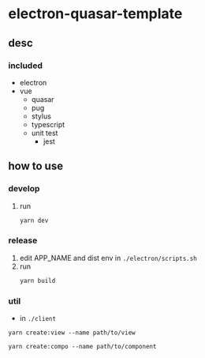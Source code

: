 # electron-quasar-template

## desc
### included
* electron
* vue
    * quasar
    * pug
    * stylus
    * typescript
    * unit test
        * jest

## how to use
### develop
1. run
    ```sh
    yarn dev
    ```

### release
1. edit APP_NAME and dist env in `./electron/scripts.sh`
2. run
    ```sh
    yarn build
    ```

### util
* in `./client`
```
yarn create:view --name path/to/view
```

```
yarn create:compo --name path/to/component
```
